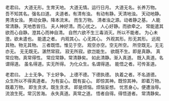 老君曰。
大道无形。生育天地。
大道无情。运行日月。
大道无名。长养万物。
吾不知其名。强名曰道。
夫道者。有清有浊。
有动有静。天清地浊。
天动地静。男清女浊。
男动女静。降本流末。
而生万物。
清者浊之源。动者静之基。
人能常清静。天地悉皆归。
夫人神好清。而心扰之。
人心好静。而欲牵之。
常能遣其欲而心自静。澄其心而神自清。
自然六欲不生三毒消灭。所以不能者。
为心未澄。欲未遣也。
能遣之者。
内观其心。心无其心。
外观其形。形无其形。
远观其物。物无其物。
三者既悟。惟见于空。
观空亦空。空无所空。
所空既无。无无亦无。
无无既无。湛然常寂。
寂无所寂。欲岂能生。
欲既不生。即是真静。
真常应物。真常得性。
常应常静。常清静矣。
如此清静。渐入真道。
既入真道。名谓得道。
虽名得道。实无所得。
为化众生。名谓得道。
能悟之者。可传圣道。

老君曰。
上士无争。下士好争。
上德不德。下德执德。
执着之者。不名道德。
众生所以不得真道者。
为有妄心。既有妄心。
即惊其神。既惊其神。
即着万物。既着万物。
即生贪求。既生贪求。
即是烦恼。烦恼妄想。
忧苦身心。便遭浊辱。
流浪生死。常沉苦海。
永失真道。真常之道。
悟者自得。得悟道者。
常清静矣。
